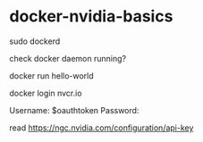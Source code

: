 # docker-nvidia-basics


sudo dockerd

check docker daemon running?

docker run hello-world

docker login nvcr.io

Username: $oauthtoken
Password: 

read https://ngc.nvidia.com/configuration/api-key


